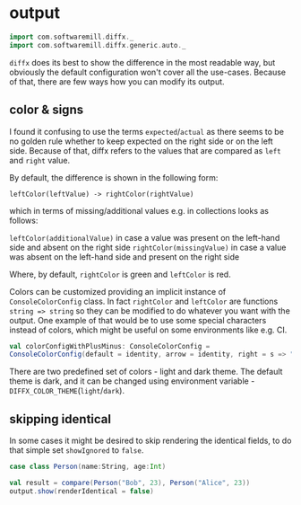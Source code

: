 # output

```scala mdoc:invisible
import com.softwaremill.diffx._
import com.softwaremill.diffx.generic.auto._
```

`diffx` does its best to show the difference in the most readable way, but obviously the default configuration won't 
cover all the use-cases. Because of that, there are few ways how you can modify its output.

## color & signs

I found it confusing to use the terms `expected`/`actual` as there seems to be no golden rule whether to keep expected on the right side or on the left side.
Because of that, diffx refers to the values that are compared as `left` and `right` value. 

By default, the difference is shown in the following form: 

`leftColor(leftValue) -> rightColor(rightValue)`

which in terms of missing/additional values e.g. in collections looks as follows:

`leftColor(additionalValue)` in case a value was present on the left-hand side and absent on the right side
`rightColor(missingValue)` in case a value was absent on the left-hand side and present on the right side


Where, by default, `rightColor` is green and `leftColor` is red. 

Colors can be customized providing an implicit instance of `ConsoleColorConfig` class.
In fact `rightColor` and `leftColor` are functions `string => string` so they can be modified to do whatever you want with the output.
One example of that would be to use some special characters instead of colors, which might be useful on some environments like e.g. CI.

````scala mdoc:compile-only
val colorConfigWithPlusMinus: ConsoleColorConfig =
ConsoleColorConfig(default = identity, arrow = identity, right = s => "+" + s, left = s => "-" + s)
````

There are two predefined set of colors - light and dark theme. 
The default theme is dark, and it can be changed using environment variable - `DIFFX_COLOR_THEME`(`light`/`dark`).

## skipping identical

In some cases it might be desired to skip rendering the identical fields, to do that simple set `showIgnored` to `false`.

```scala mdoc
case class Person(name:String, age:Int)

val result = compare(Person("Bob", 23), Person("Alice", 23))
output.show(renderIdentical = false)
```